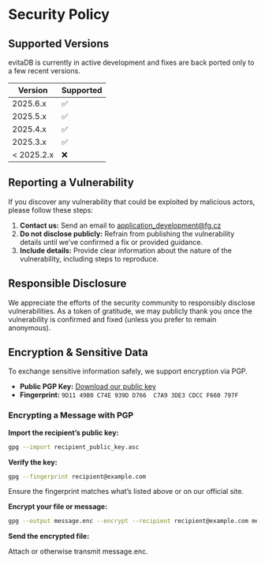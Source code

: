 # Security Policy

## Supported Versions

evitaDB is currently in active development and fixes are back ported only to a few recent versions.

| Version    | Supported          |
|------------|--------------------|
| 2025.6.x   | :white_check_mark: |
| 2025.5.x   | :white_check_mark: |
| 2025.4.x   | :white_check_mark: |
| 2025.3.x   | :white_check_mark: |
| < 2025.2.x | :x:                |

## Reporting a Vulnerability

If you discover any vulnerability that could be exploited by malicious actors, please follow these steps:

1. **Contact us:** Send an email to [application_development@fg.cz](mailto:application_development@fg.cz)
2. **Do not disclose publicly:** Refrain from publishing the vulnerability details until we’ve confirmed a fix or provided guidance.
3. **Include details:** Provide clear information about the nature of the vulnerability, including steps to reproduce.

## Responsible Disclosure

We appreciate the efforts of the security community to responsibly disclose vulnerabilities. 
As a token of gratitude, we may publicly thank you once the vulnerability is confirmed and fixed (unless you prefer to remain anonymous).

## Encryption & Sensitive Data

To exchange sensitive information safely, we support encryption via PGP.

- **Public PGP Key:** [Download our public key](https://keyserver.ubuntu.com/pks/lookup?op=get&search=0x9d1149b0c74e939dd766c7a93de3cdccf660797f)
- **Fingerprint:** `9D11 49B0 C74E 939D D766  C7A9 3DE3 CDCC F660 797F`

### Encrypting a Message with PGP

**Import the recipient’s public key:**

```bash
gpg --import recipient_public_key.asc
```

**Verify the key:**

```bash
gpg --fingerprint recipient@example.com
```

Ensure the fingerprint matches what’s listed above or on our official site.

**Encrypt your file or message:**

```bash
gpg --output message.enc --encrypt --recipient recipient@example.com message.txt
```

**Send the encrypted file:**

Attach or otherwise transmit message.enc.
